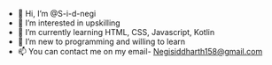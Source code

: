 - 👋 Hi, I’m @S-i-d-negi
- 👀 I’m interested in upskilling 
- 🌱 I’m currently learning HTML, CSS, Javascript, Kotlin
- 💞️ I’m new to programming and willing to learn
- 📫 You can contact me on my email- Negisiddharth158@gmail.com
